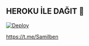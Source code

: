 ## 

## HEROKU İLE DAĞIT 📮</h4>
[![Deploy](https://www.herokucdn.com/deploy/button.svg)](https://heroku.com/deploy?template=https://github.com/Samilx01/denenecekbot)

https://t.me/Samilben
